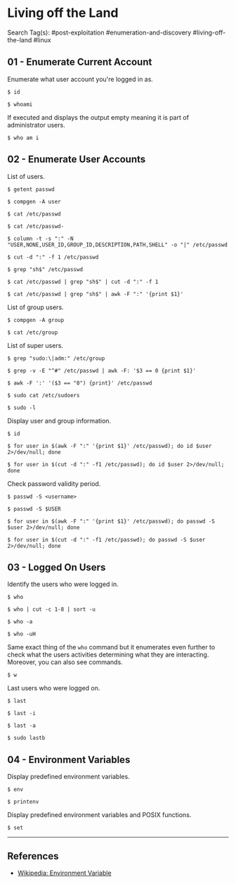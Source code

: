 # Living off the Land

Search Tag(s): #post-exploitation #enumeration-and-discovery #living-off-the-land #linux

## 01 - Enumerate Current Account

Enumerate what user account you're logged in as.

```
$ id

$ whoami
```

If executed and displays the output empty meaning it is part of administrator users.

```
$ who am i
```

## 02 - Enumerate User Accounts

List of users.

```
$ getent passwd

$ compgen -A user

$ cat /etc/passwd

$ cat /etc/passwd-

$ column -t -s ":" -N "USER,NONE,USER_ID,GROUP_ID,DESCRIPTION,PATH,SHELL" -o "|" /etc/passwd

$ cut -d ":" -f 1 /etc/passwd

$ grep "sh$" /etc/passwd

$ cat /etc/passwd | grep "sh$" | cut -d ":" -f 1

$ cat /etc/passwd | grep "sh$" | awk -F ":" '{print $1}'
```

List of group users.

```
$ compgen -A group

$ cat /etc/group
```

List of super users.

```
$ grep "sudo:\|adm:" /etc/group

$ grep -v -E "^#" /etc/passwd | awk -F: '$3 == 0 {print $1}'

$ awk -F ':' '($3 == "0") {print}' /etc/passwd

$ sudo cat /etc/sudoers

$ sudo -l
```

Display user and group information.

```
$ id

$ for user in $(awk -F ":" '{print $1}' /etc/passwd); do id $user 2>/dev/null; done

$ for user in $(cut -d ":" -f1 /etc/passwd); do id $user 2>/dev/null; done
```

Check password validity period.

```
$ passwd -S <username>

$ passwd -S $USER

$ for user in $(awk -F ":" '{print $1}' /etc/passwd); do passwd -S $user 2>/dev/null; done

$ for user in $(cut -d ":" -f1 /etc/passwd); do passwd -S $user 2>/dev/null; done
```

## 03 - Logged On Users

Identify the users who were logged in.

```
$ who

$ who | cut -c 1-8 | sort -u

$ who -a

$ who -uH
```

Same exact thing of the `who` command but it enumerates even further to check what the users activities determining what they are interacting. Moreover, you can also see commands.

```
$ w
```

Last users who were logged on.

```
$ last

$ last -i

$ last -a

$ sudo lastb
```

## 04 - Environment Variables

Display predefined environment variables.

```
$ env

$ printenv
```

Display predefined environment variables and POSIX functions.

```
$ set
```

---
## References

- [Wikipedia: Environment Variable](https://en.wikipedia.org/wiki/Environment_variable)